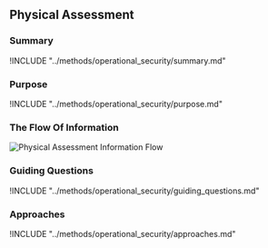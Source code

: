 ## Physical Assessment

### Summary

!INCLUDE "../methods/operational_security/summary.md"

### Purpose

!INCLUDE "../methods/operational_security/purpose.md"

### The Flow Of Information

![Physical Assessment Information Flow](images/info_flows/physical_assessment.svg)

### Guiding Questions

!INCLUDE "../methods/operational_security/guiding_questions.md"

### Approaches

!INCLUDE "../methods/operational_security/approaches.md"
